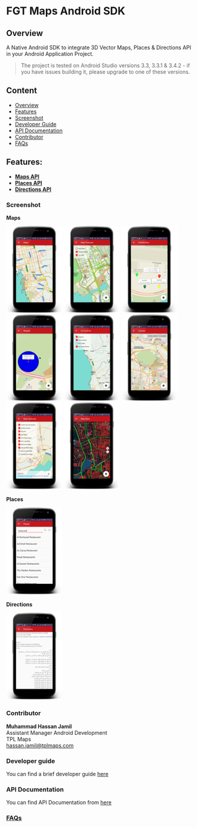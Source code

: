 # FGT Maps Android SDK

## Overview
A Native Android SDK to integrate 3D Vector Maps, Places & Directions API in your Android Application Project.

> The project is tested on Android Studio versions 3.3, 3.3.1 & 3.4.2 - if you have issues building it, please upgrade to one of these versions.

## Content
- [Overview](https://github.com/farsi-geotech/fgt-maps-android-sdk-samples#overview)</br>
- [Features](https://github.com/farsi-geotech/fgt-maps-android-sdk-samples#features)</br>
- [Screenshot](https://github.com/farsi-geotech/fgt-maps-android-sdk-samples#screenshot)</br>
- [Developer Guide](https://github.com/farsi-geotech/fgt-maps-android-sdk-samples#developer-guide)</br>
- [API Documentation](https://github.com/farsi-geotech/fgt-maps-android-sdk-samples#api-documentation)</br>
- [Contributor](https://github.com/farsi-geotech/fgt-maps-android-sdk-samples#contributor)</br>
- [FAQs](https://github.com/farsi-geotech/fgt-maps-android-sdk-samples#faqs) 

## Features:
- [**Maps API**](/docs/Maps.md)
- [**Places API**](/docs/Places.md)
- [**Directions API**](/docs/Directions.md)

### Screenshot
**Maps** </br>
<p float="left">
 <img src="images/screenshots/Maps.png" width="150" />
 <img src="images/screenshots/Map-Features.png" width="150" /> 
 <img src="images/screenshots/Map-Marker-Info-Windows.png" width="150" />
 <img src="images/screenshots/Map-Shapes.png" width="150" />
 <img src="images/screenshots/Map-UI-Controls.png" width="150" />
 <img src="images/screenshots/Map-Camera.png" width="150" />
 <img src="images/screenshots/Map-Gestures.png" width="150" />
 <img src="images/screenshots/Map-Style.png" width="150" />
</p>

**Places** </br>
<p float="left">
 <img src="images/screenshots/Places.png" width="150" />
</p>

**Directions** </br>
<p float="left">
 <img src="images/screenshots/Directions.png" width="150" />
</p>

### Contributor
**Muhammad Hassan Jamil**</br>
Assistant Manager Android Development</br>
TPL Maps</br>
hassan.jamil@tplmaps.com

### Developer guide
You can find a brief developer guide [here](Link)

### API Documentation
You can find API Documentation from [here](Link)
 
### [FAQs](/docs/FAQs.md)

